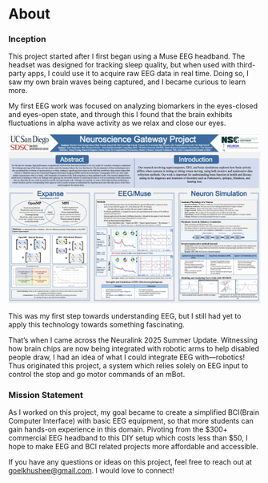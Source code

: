 # About

### Inception 
This project started after I first began using a Muse EEG headband. The headset was designed for tracking sleep quality, but when used with third-party apps, I could use it to acquire raw EEG data in real time. Doing so, I saw my own brain waves being captured, and I became curious to learn more. 

My first EEG work was focused on analyzing biomarkers in the eyes-closed and eyes-open state, and through this I found that the brain exhibits fluctuations in alpha wave activity as we relax and close our eyes. 

![Neuroscience Gateway Project](EEG-Initial-Exposure.png)

This was my first step towards understanding EEG, but I still had yet to apply this technology towards something fascinating. 

That’s when I came across the Neuralink 2025 Summer Update. Witnessing how brain chips are now being integrated with robotic arms to help disabled people draw, I had an idea of what I could integrate EEG with—robotics! Thus originated this project, a system which relies solely on EEG input to control the stop and go motor commands of an mBot.


### Mission Statement
As I worked on this project, my goal became to create a simplified BCI(Brain Computer Interface) with basic EEG equipment, so that more students can gain hands-on experience in this domain. Pivoting from the $300+ commercial EEG headband to this DIY setup which costs less than $50, I hope to make EEG and BCI related projects more affordable and accessible. 


If you have any questions or ideas on this project, feel free to reach out at goelkhushee@gmail.com. I would love to connect!

